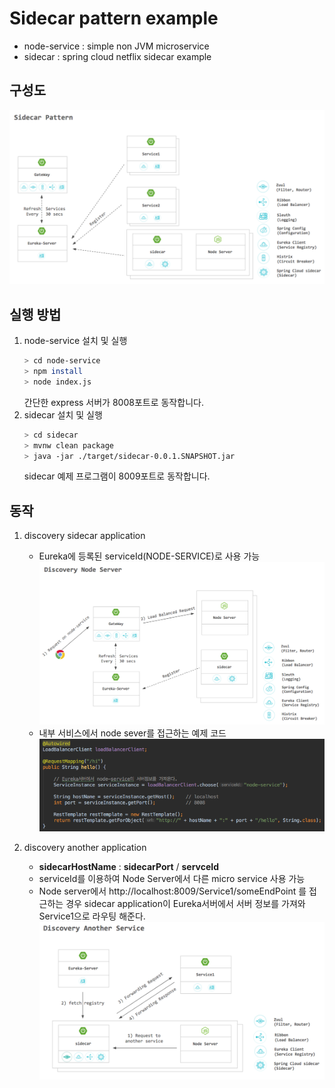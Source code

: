 # Sidecar pattern example

- node-service : simple non JVM microservice
- sidecar : spring cloud netflix sidecar example

## 구성도

![sidecar-pattern](./document/images/sidecar-pattern.png)

## 실행 방법
1. node-service 설치 및 실행
    ```bash
    > cd node-service
    > npm install
    > node index.js
    ```
    간단한 express 서버가 8008포트로 동작합니다.
2. sidecar 설치 및 실행
    ```bash
    > cd sidecar
    > mvnw clean package
    > java -jar ./target/sidecar-0.0.1.SNAPSHOT.jar
    ```
    sidecar 예제 프로그램이 8009포트로 동작합니다.


## 동작
1. discovery sidecar application
    - Eureka에 등록된 serviceId(NODE-SERVICE)로 사용 가능
![discovery-node-server](./document/images/discovery-node-server.png)
    - 내부 서비스에서 node sever를 접근하는 예제 코드
![discovery-sample-code](./document/images/discovery-sample-code.png)

2. discovery another application
    - **sidecarHostName** : **sidecarPort** / **servceId**
    - serviceId를 이용하여 Node Server에서 다른 micro service 사용 가능
    - Node server에서 http://localhost:8009/Service1/someEndPoint 를 접근하는 경우 sidecar application이 Eureka서버에서 서버 정보를 가져와 Service1으로 라우팅 해준다.
![discovery-another-service](./document/images/discovery-another-service.png) 